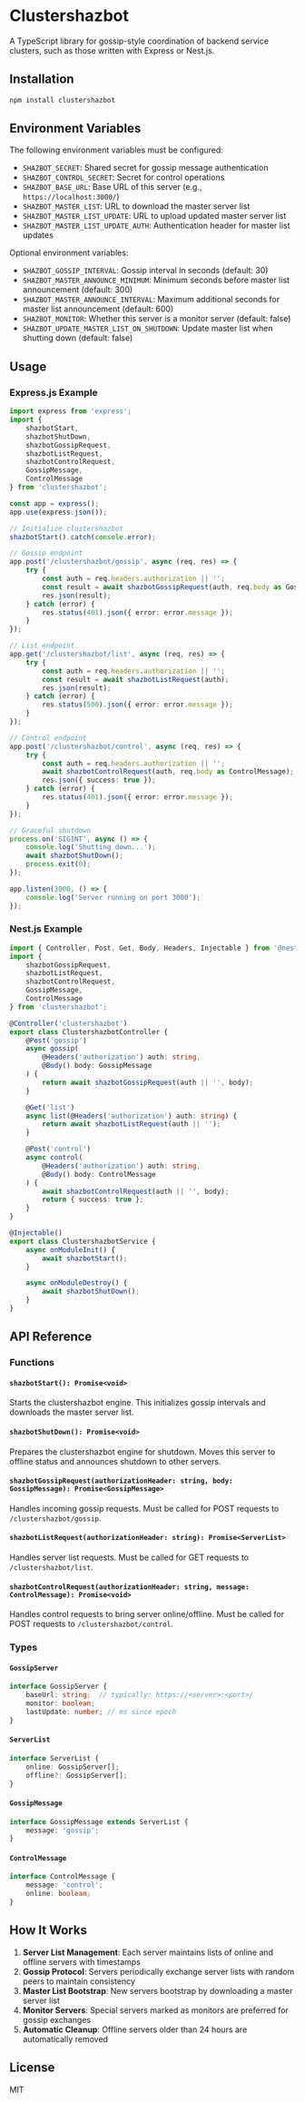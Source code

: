 # Clustershazbot

A TypeScript library for gossip-style coordination of backend service clusters, such as those written with Express or Nest.js.

## Installation

```bash
npm install clustershazbot
```

## Environment Variables

The following environment variables must be configured:

- `SHAZBOT_SECRET`: Shared secret for gossip message authentication
- `SHAZBOT_CONTROL_SECRET`: Secret for control operations  
- `SHAZBOT_BASE_URL`: Base URL of this server (e.g., `https://localhost:3000/`)
- `SHAZBOT_MASTER_LIST`: URL to download the master server list
- `SHAZBOT_MASTER_LIST_UPDATE`: URL to upload updated master server list
- `SHAZBOT_MASTER_LIST_UPDATE_AUTH`: Authentication header for master list updates

Optional environment variables:

- `SHAZBOT_GOSSIP_INTERVAL`: Gossip interval in seconds (default: 30)
- `SHAZBOT_MASTER_ANNOUNCE_MINIMUM`: Minimum seconds before master list announcement (default: 300)
- `SHAZBOT_MASTER_ANNOUNCE_INTERVAL`: Maximum additional seconds for master list announcement (default: 600)
- `SHAZBOT_MONITOR`: Whether this server is a monitor server (default: false)
- `SHAZBOT_UPDATE_MASTER_LIST_ON_SHUTDOWN`: Update master list when shutting down (default: false)

## Usage

### Express.js Example

```typescript
import express from 'express';
import {
    shazbotStart,
    shazbotShutDown,
    shazbotGossipRequest,
    shazbotListRequest,
    shazbotControlRequest,
    GossipMessage,
    ControlMessage
} from 'clustershazbot';

const app = express();
app.use(express.json());

// Initialize clustershazbot
shazbotStart().catch(console.error);

// Gossip endpoint
app.post('/clustershazbot/gossip', async (req, res) => {
    try {
        const auth = req.headers.authorization || '';
        const result = await shazbotGossipRequest(auth, req.body as GossipMessage);
        res.json(result);
    } catch (error) {
        res.status(401).json({ error: error.message });
    }
});

// List endpoint
app.get('/clustershazbot/list', async (req, res) => {
    try {
        const auth = req.headers.authorization || '';
        const result = await shazbotListRequest(auth);
        res.json(result);
    } catch (error) {
        res.status(500).json({ error: error.message });
    }
});

// Control endpoint
app.post('/clustershazbot/control', async (req, res) => {
    try {
        const auth = req.headers.authorization || '';
        await shazbotControlRequest(auth, req.body as ControlMessage);
        res.json({ success: true });
    } catch (error) {
        res.status(401).json({ error: error.message });
    }
});

// Graceful shutdown
process.on('SIGINT', async () => {
    console.log('Shutting down...');
    await shazbotShutDown();
    process.exit(0);
});

app.listen(3000, () => {
    console.log('Server running on port 3000');
});
```

### Nest.js Example

```typescript
import { Controller, Post, Get, Body, Headers, Injectable } from '@nestjs/common';
import { 
    shazbotGossipRequest, 
    shazbotListRequest, 
    shazbotControlRequest,
    GossipMessage,
    ControlMessage 
} from 'clustershazbot';

@Controller('clustershazbot')
export class ClustershazbotController {
    @Post('gossip')
    async gossip(
        @Headers('authorization') auth: string,
        @Body() body: GossipMessage
    ) {
        return await shazbotGossipRequest(auth || '', body);
    }

    @Get('list')
    async list(@Headers('authorization') auth: string) {
        return await shazbotListRequest(auth || '');
    }

    @Post('control')
    async control(
        @Headers('authorization') auth: string,
        @Body() body: ControlMessage
    ) {
        await shazbotControlRequest(auth || '', body);
        return { success: true };
    }
}

@Injectable()
export class ClustershazbotService {
    async onModuleInit() {
        await shazbotStart();
    }

    async onModuleDestroy() {
        await shazbotShutDown();
    }
}
```

## API Reference

### Functions

#### `shazbotStart(): Promise<void>`
Starts the clustershazbot engine. This initializes gossip intervals and downloads the master server list.

#### `shazbotShutDown(): Promise<void>`
Prepares the clustershazbot engine for shutdown. Moves this server to offline status and announces shutdown to other servers.

#### `shazbotGossipRequest(authorizationHeader: string, body: GossipMessage): Promise<GossipMessage>`
Handles incoming gossip requests. Must be called for POST requests to `/clustershazbot/gossip`.

#### `shazbotListRequest(authorizationHeader: string): Promise<ServerList>`
Handles server list requests. Must be called for GET requests to `/clustershazbot/list`.

#### `shazbotControlRequest(authorizationHeader: string, message: ControlMessage): Promise<void>`
Handles control requests to bring server online/offline. Must be called for POST requests to `/clustershazbot/control`.

### Types

#### `GossipServer`
```typescript
interface GossipServer {
    baseUrl: string;  // typically: https://<server>:<port>/
    monitor: boolean;
    lastUpdate: number; // ms since epoch
}
```

#### `ServerList`
```typescript
interface ServerList {
    online: GossipServer[];
    offline?: GossipServer[];
}
```

#### `GossipMessage`
```typescript
interface GossipMessage extends ServerList {
    message: 'gossip';
}
```

#### `ControlMessage`
```typescript
interface ControlMessage {
    message: 'control';
    online: boolean;
}
```

## How It Works

1. **Server List Management**: Each server maintains lists of online and offline servers with timestamps
2. **Gossip Protocol**: Servers periodically exchange server lists with random peers to maintain consistency
3. **Master List Bootstrap**: New servers bootstrap by downloading a master server list
4. **Monitor Servers**: Special servers marked as monitors are preferred for gossip exchanges
5. **Automatic Cleanup**: Offline servers older than 24 hours are automatically removed

## License

MIT
